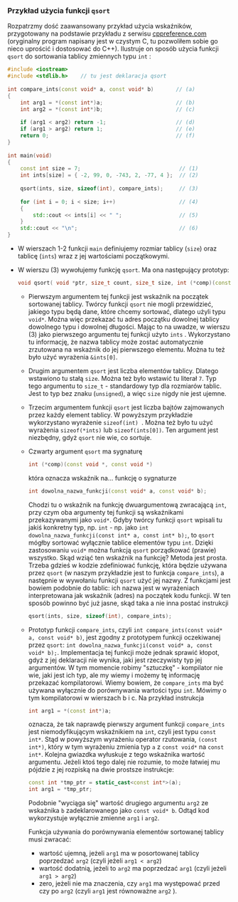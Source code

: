 ### Przykład użycia funkcji  `qsort` 

Rozpatrzmy dość zaawansowany przykład użycia wskaźników, przygotowany na podstawie przykładu z serwisu [cppreference.com](https://en.cppreference.com/w/c/algorithm/qsort) (oryginalny program napisany jest w czystym C, tu  pozwoliłem sobie go nieco uprościć i dostosować do C++). Ilustruje on sposób użycia funkcji `qsort` do sortowania tablicy zmiennych typu `int` :

```c++
#include <iostream>
#include <stdlib.h>    // tu jest deklaracja qsort
 
int compare_ints(const void* a, const void* b)       // (a)
{
    int arg1 = *(const int*)a;                       // (b)
    int arg2 = *(const int*)b;                       // (c)
 
    if (arg1 < arg2) return -1;                      // (d)
    if (arg1 > arg2) return 1;                       // (e)
    return 0;                                        // (f) 
}
 
int main(void)
{
    const int size = 7;                               // (1) 
    int ints[size] = { -2, 99, 0, -743, 2, -77, 4 };  // (2) 
 
    qsort(ints, size, sizeof(int), compare_ints);     // (3)
 
    for (int i = 0; i < size; i++)                    // (4)
    {
        std::cout << ints[i] << " ";                  // (5)
    }    
    std::cout << "\n";                                // (6)
}
```

- W wierszach 1-2 funkcji `main` definiujemy rozmiar tablicy (`size`) oraz tablicę (`ints`) wraz z jej wartościami początkowymi.

- W wierszu (3) wywołujemy funkcję `qsort`. Ma ona następujący prototyp:

  ```c++
  void qsort( void *ptr, size_t count, size_t size, int (*comp)(const void *, const void *) ); 
  ```

  - Pierwszym argumentem tej funkcji jest wskaźnik na początek sortowanej tablicy. Twórcy funkcji `qsort` nie mogli przewidzieć, jakiego typu będą dane, które chcemy sortować, dlatego użyli typu `void*`. Można więc przekazać tu adres początku dowolnej tablicy dowolnego typu i dowolnej długości. Mając to na uwadze, w wierszu (3) jako pierwszego argumentu tej funkcji użyto `ints` . Wykorzystano tu informację, że nazwa tablicy może zostać automatycznie zrzutowana na wskaźnik do jej pierwszego elementu. Można tu też  było użyć wyrażenia `&ints[0]`. 

  - Drugim argumentem `qsort` jest liczba elementów tablicy. Dlatego wstawiono tu stałą `size`. Można też było wstawić tu literał `7`.  Typ tego argumentu to `size_t` - standardowy typ dla rozmiarów tablic. Jest to typ bez znaku (`unsigned`), a więc `size` nigdy nie jest ujemne.

  - Trzecim argumentem funkcji  `qsort` jest liczba bajtów zajmowanych przez każdy element tablicy. W powyższym przykładzie wykorzystano wyrażenie `sizeof(int) `. Można też było tu użyć wyrażenia `sizeof(*ints)` lub `sizeof(ints[0])`. Ten argument jest niezbędny, gdyż `qsort` nie wie, co sortuje. 

  - Czwarty argument `qsort` ma sygnaturę

    ```c++
    int (*comp)(const void *, const void *)
    ```

    która oznacza wskaźnik na... funkcję o sygnaturze 

    ```c++
    int dowolna_nazwa_funkcji(const void* a, const void* b);
    ```

    Chodzi tu o wskaźnik na funkcję dwuargumentową zwracającą `int`, przy czym oba argumenty tej funkcji są wskaźnikami przekazywanymi jako  `void*`.  Gdyby twórcy funkcji `qsort`  wpisali tu jakiś konkretny typ, np.  `int` - np. jako `int dowolna_nazwa_funkcji(const int* a, const int* b);`, to `qsort` mógłby sortować wyłącznie tablice elementów typu `int`.  Dzięki zastosowaniu `void*` można funkcją `qsort` porządkować (prawie) wszystko. Skąd wziąć ten wskaźnik na funkcję? Metoda jest prosta. Trzeba gdzieś w kodzie zdefiniować funkcję, która będzie używana przez `qsort`  (w naszym przykładzie jest to funkcja `compare_ints`), a następnie w wywołaniu funkcji `qsort` użyć jej nazwy. Z funkcjami jest bowiem podobnie do tablic: ich nazwa jest w wyrażeniach interpretowana jak wskaźnik (adres) na początek kodu funkcji. W ten sposób powinno być już jasne, skąd taka a nie inna postać instrukcji

    ```c++
    qsort(ints, size, sizeof(int), compare_ints); 
    ```

  - Prototyp funkcji `compare_ints`, czyli `int compare_ints(const void* a, const void* b)`, jest zgodny z prototypem funkcji oczekiwanej przez `qsort`:  `int dowolna_nazwa_funkcji(const void* a, const void* b);`. Implementacja tej funkcji może jednak sprawić kłopot, gdyż z jej deklaracji nie wynika, jaki jest rzeczywisty typ jej argumentów. W tym momencie robimy "sztuczkę" - kompilator nie wie, jaki jest ich typ, ale my wiemy i możemy tę informację przekazać kompilatorowi. Wiemy bowiem, że  `compare_ints` ma być używana wyłącznie do porównywania wartości typu `int`. Mówimy o tym kompilatorowi w wierszach b i c. Na przykład instrukcja

    ```c++
    int arg1 = *(const int*)a;
    ```

    oznacza, że tak naprawdę pierwszy argument funkcji `compare_ints` jest niemodyfikującym wskaźnikiem na `int`, czyli jest typu `const int*`. Stąd w powyższym wyrażeniu operator rzutowania, `(const int*)`, który w tym wyrażeniu zmienia typ `a` z `const void*` na `const int*`. Kolejna gwiazdka wyłuskuje z tego wskaźnika wartość argumentu. Jeżeli ktoś tego dalej nie rozumie, to może łatwiej mu pójdzie z jej rozpiską na dwie prostsze instrukcje:

    ```c++
    const int *tmp_ptr = static_cast<const int*>(a);
    int arg1 = *tmp_ptr;
    ```

    Podobnie "wyciąga się" wartość drugiego argumentu `arg2` ze wskaźnika `b` zadeklarowanego jako `const void* b`. Odtąd kod wykorzystuje wyłącznie zmienne `arg1` i `arg2`. 

    Funkcja używania do porównywania elementów sortowanej tablicy musi zwracać:

    - wartość ujemną, jeżeli `arg1` ma w posortowanej tablicy poprzedzać `arg2` (czyli jeżeli `arg1 < arg2`) 
    - wartość dodatnią, jeżeli  to `arg2` ma poprzedzać `arg1` (czyli jeżeli `arg1 > arg2`)
    - zero, jeżeli nie ma znaczenia, czy `arg1` ma występować przed czy po `arg2` (czyli `arg1` jest równoważne `arg2` ).